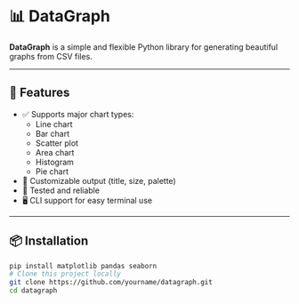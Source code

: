 # 📊 DataGraph

**DataGraph** is a simple and flexible Python library for generating beautiful graphs from CSV files.

---

## 🚀 Features

- ✅ Supports major chart types:
  - Line chart
  - Bar chart
  - Scatter plot
  - Area chart
  - Histogram
  - Pie chart
- 🎯 Customizable output (title, size, palette)
- 🧪 Tested and reliable
- 🖥️ CLI support for easy terminal use

---

## 📦 Installation

```bash
pip install matplotlib pandas seaborn
# Clone this project locally
git clone https://github.com/yourname/datagraph.git
cd datagraph
